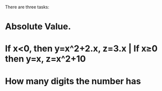 There are three tasks:
#  Absolute Value.
#  If x<0, then y=x^2+2.x, z=3.x | If x≥0 then y=x, z=x^2+10
#  How many digits the number has
